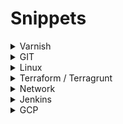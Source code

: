 
# Snippets
<details>
	<summary>Varnish</summary>

### filter by request host header

    varnishlog -q 'ReqHeader ~ "Host: example.com"'

### filter by request url
	varnishlog -q 'ReqURL ~ "^/some/path/"'

### filter by client ip (behind reverse proxy)
	varnishlog -q 'ReqHeader ~ "X-Real-IP: .*123.123.123.123"'

### filter by request host header and show request url and referrer header
	varnishlog -q 'ReqHeader ~ "Host: (www\.)?example\.com"' -i "ReqURL" -I "ReqHeader:Referer:"

### filter for permanent redirects and show request host/url and new location
	varnishlog -q "RespStatus ~ 301" -i "ReqURL" -I "ReqHeader:Host:" -I "RespHeader:Location:" -i "RespStatus"

### filter for permanent and temporary redirects and filter for Location "http://s3" to just show (for example) redirects to something on an Amazon S3 bucket
	varnishlog -q '(RespStatus ~ 301 or RespStatus ~307) and RespHeader ~ "Location: https://s3"' \
	   -i "ReqURL" -I "ReqHeader:Host:" -I "RespHeader:Location:" -i "RespStatus" -I "ReqHeader:Referer:"

</details>

<details>
	<summary>GIT</summary>
	
### Branch nie został zmergowany a pojawiły się zmiany w masterze
	1. git chechout master
	2. git pull
	3. git checkout BRANCH
	4. git rebase master
	5. git push -f origin BRANCH

### Klonowanie konkretnego brancha
	1. git clone -b <branch> <remote_repo>

### Sprawdzenie rozmiaru plików w repo
	git rev-list --disk-usage=human --objects origin/BRANCH
	git rev-list --disk-usage=human --objects BRANCH
	git rev-list BRANCH | xargs -n1 git ls-tree -rl | sed -e 's/[^ ]* [^ ]* \(.*\)\t.*/\1/' | sort -u | awk '{ sum += $2 } END { print sum }'
 
</details>

<details>
	<summary>Linux</summary>
	
### Restart hasła root Oralce Linux 8 / CentOS
	0. Boot menu > na pierwszej linii 'e'
	1. Dopisujemy rw init=/bin/bash na końcu linii zaczynającej się od 'linux'. Ctrl + x
	2. passwd
	3. touch /.autorelabel
	4. /usr/sbin/reboot –f
 
### Zmiana hostname Oracle Linux 8
	1. $ hostnamectl set-hostname jenkins_slave_04

### Rozszerzenie LVM
	1. echo 1 > /sys/block/sdb/device/rescan
	2. pvresize /dev/sdb
	3. pvs
	4. lvresize -r -L 50G sysvg/varlv
</details>

<details>
	<summary> Terraform / Terragrunt</summary>

### Import tip
TIP: jaby zrobić import w terraguncie obiektów które zostały stworzone przez for_each np. subnety to trzeba to zrobić tak:
	
 	terragrunt import 'azurerm_subnet.subnet["snet-house-westeurope-mgmt"]' "/subscriptions/fdd6ed9f-a00f-4c23-acb6-9dbc4275b190/resourceGroups/rg-conectivity-house/providers/Microsoft.Network/virtualNetworks/vnet-house-westeurope/subnets/snet-house-westeurope-mgmt"
  	terragrunt import 'azurerm_subnet_nat_gateway_association.ng["snet-house-westeurope-backoffice"]' /subscriptions/fdd6ed9f-a00f-4c23-acb6-9dbc4275b190/resourceGroups/rg-conectivity-house/providers/Microsoft.Network/virtualNetworks/vnet-house-westeurope/subnets/snet-house-westeurope-backoffice

a nie tak jak domyślny obiekt:

	terragrunt import azurerm_subnet.subnet /subscriptions/fdd6ed9f-a00f-4c23-acb6-9dbc4275b190/resourceGroups/rg-conectivity-house/providers/Microsoft.Network/virtualNetworks/vnet-house-westeurope/subnets/snet-house-westeurope-mgmt
	
</details>

<details>
	<summary>Network</summary>

### TCP Dump
 	tcpdump -nn -s0 -i eth0 -v host ! 35.235.243.224
  
  	tcpdump -i eth0 -nn -s0 -v host ! 10.255.169.193 -w source-10.0.18.29.pcap

</details>

<details>
	<summary>Jenkins</summary>
	
### Abort joba
	Jenkins.instance.getItemByFullName("Order_Process_Monitor_Web_Test_Run")
		.getBuildByNumber(56710)
		.finish(hudson.model.Result.ABORTED, 
			new java.io.IOException("Aborting build")
	);

### Konwertowanie credentiali na plaintext
 	println( hudson.util.Secret.decrypt("{AQAAABAAAABAX6K+NRmq4CqzVUNxoUom74P6LTUezbx6Z0ZtExkfIW8g3ukzf4RSrFbQhK2AXAs9EYEk8XCLyU+jSyYEISidOoQ10Dea+K1OstHMsRMtD1c=}") )

### Wykonanie joba przez CLI na zdalnym Jenkinsie
	java -jar jenkins-cli.jar -s https://jenkins-bss.lppdev.pl/ -auth jenkinsecom:113063704caa6d03eb9adf9f0b5370e699 build devops/test-devops

### Wylistowanie pluginów
 	Jenkins.instance.pluginManager.plugins.each{
  		plugin -> 
    			println ("${plugin.getDisplayName()} (${plugin.getShortName()}): ${plugin.getVersion()}")
	}

### Wyczyszczenie kolejki buildów
 	Jenkins.instance.queue.clear()
### Wyczyszcznie kolejki konkretnych buildów
	import hudson.model.*
	def q = Jenkins.instance.queue
	q.items.findAll { it.task.name.startsWith('REPLACEME') }.each { q.cancel(it.task) }

</details>

<details>
	<summary>GCP</summary>

### Wylistowanie adresów ip dla subnetu
	gcloud compute instances list  --filter="networkInterfaces.subnetwork:sandbox-subnet-onprem" --format="value(networkInterfaces[0].networkIP)"
	gcloud compute networks subnets list --format="value(NAME)"
	gcloud compute instances list  --filter="networkInterfaces.subnetwork:sandbox-subnet-backofficce" --format="value(networkInterfaces[0].networkIP)"
 
### Wylistowanie instancji wraz z adresami ip w statusie RUNNING
	ZONES="europe-west1-b,europe-west1-c,europe-west1-d"
	gcloud --project=prod-cropp compute instances list --zones=${ZONES} --format="table(name,status,networkInterfaces[0].networkIP)"|grep RUNNING

</details>
